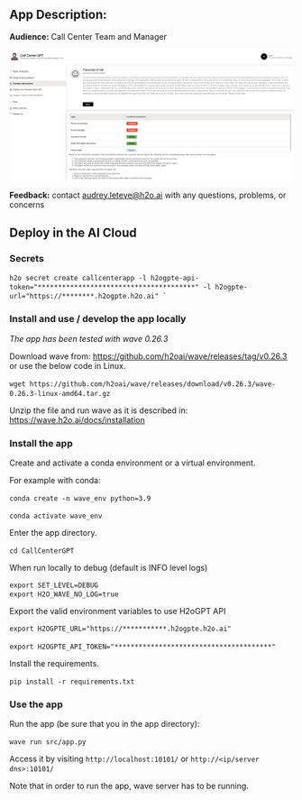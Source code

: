 ## App Description: 

**Audience:**  Call Center Team and Manager

![alt text](static/screenshot.png)

**Feedback:** contact audrey.leteve@h2o.ai with any questions, problems, or concerns

## Deploy in the AI Cloud

### Secrets

```
h2o secret create callcenterapp -l h2ogpte-api-token="***************************************" -l h2ogpte-url="https://********.h2ogpte.h2o.ai" `
```

### Install and use / develop the app locally
*The app has been tested with wave 0.26.3*

Download wave from: https://github.com/h2oai/wave/releases/tag/v0.26.3 or use the below code in Linux.

`wget https://github.com/h2oai/wave/releases/download/v0.26.3/wave-0.26.3-linux-amd64.tar.gz`

Unzip the file and run wave as it is described in: https://wave.h2o.ai/docs/installation

### Install the app

Create and activate a conda environment or a virtual environment. 

For example with conda:

`conda create -n wave_env python=3.9`

`conda activate wave_env`

Enter the app directory.

`cd CallCenterGPT`

When run locally to debug (default is INFO level logs)
```
export SET_LEVEL=DEBUG 
export H2O_WAVE_NO_LOG=true
```

Export the valid environment variables to use H2oGPT API
```
export H2OGPTE_URL="https://***********.h2ogpte.h2o.ai"

export H2OGPTE_API_TOKEN="***************************************"
```

Install the requirements.

`pip install -r requirements.txt`

### Use the app

Run the app (be sure that you in the app directory):

`wave run src/app.py`

Access it by visiting `http://localhost:10101/` or `http://<ip/server dns>:10101/`

Note that in order to run the app, wave server has to be running. 